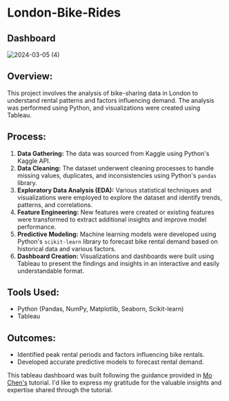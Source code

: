 # London-Bike-Rides

## Dashboard
![2024-03-05 (4)](https://github.com/SanyaGubrani/London-Bike-Rides/assets/127206660/bd2c8f69-9502-484a-b4b3-08e0d022ac72)

## Overview:
This project involves the analysis of bike-sharing data in London to understand rental patterns and factors influencing demand. The analysis was performed using Python, and visualizations were created using Tableau.

## Process:
1. **Data Gathering:** The data was sourced from Kaggle using Python's Kaggle API.
2. **Data Cleaning:** The dataset underwent cleaning processes to handle missing values, duplicates, and inconsistencies using Python's `pandas` library.
3. **Exploratory Data Analysis (EDA):** Various statistical techniques and visualizations were employed to explore the dataset and identify trends, patterns, and correlations.
4. **Feature Engineering:** New features were created or existing features were transformed to extract additional insights and improve model performance.
5. **Predictive Modeling:** Machine learning models were developed using Python's `scikit-learn` library to forecast bike rental demand based on historical data and various factors.
6. **Dashboard Creation:** Visualizations and dashboards were built using Tableau to present the findings and insights in an interactive and easily understandable format.

## Tools Used:
- Python (Pandas, NumPy, Matplotlib, Seaborn, Scikit-learn)
- Tableau

## Outcomes:
- Identified peak rental periods and factors influencing bike rentals.
- Developed accurate predictive models to forecast rental demand.

This tableau dashboard was built following the guidance provided in [Mo Chen's](https://youtu.be/nl9eZl1IOKI?si=fZSzmQgi5A_hCjEa) tutorial.
I'd like to express my gratitude for the valuable insights and expertise shared through the tutorial.
